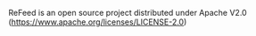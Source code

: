 ReFeed is an open source project distributed under Apache V2.0 (https://www.apache.org/licenses/LICENSE-2.0)
